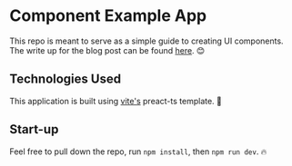 # Component Example App 
This repo is meant to serve as a simple guide to creating UI components. The write up for the blog post can be found [here](https://jordanbooker.dev/blog/when-to-build-reusable-components). 😊

## Technologies Used 
This application is built using [vite's](https://vitejs.dev) preact-ts template. 🚀

## Start-up 
Feel free to pull down the repo, run ```npm install```, then ```npm run dev```. 🔥
